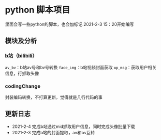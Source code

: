 # python 脚本项目
里面会写一些python的脚本，也会加标记 2021-2-3 15：20开始编写

## 模块及分析

### b站（bilibili）

`av_bv`：b站av号和bv号转换
`face_img`：b站视频封面获取
`up_msg`：获取用户相关信息，行抓取头像

### codingChange

封装编码转换，不打算更新，觉得就是几行代码的事

## 更新日志

* 2021-2-4 完成b站通过mid抓取用户信息，同时完成头像批量下载
* 2021-2-3 完成b站的封面提取，av和bv互转
